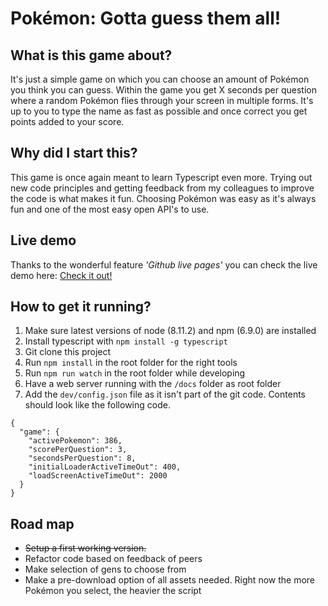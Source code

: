 # Pokémon: Gotta guess them all!

## What is this game about?
It's just a simple game on which you can choose an amount of Pokémon you
think you can guess. Within the game you get X seconds per question where a
random Pokémon flies through your screen in multiple forms. It's up to you to
type the name as fast as possible and once correct you get points added to
your score.

## Why did I start this?
This game is once again meant to learn Typescript even more. Trying out new
code principles and getting feedback from my colleagues to improve the code
is what makes it fun. Choosing Pokémon was easy as it's always fun and one
of the most easy open API's to use.

## Live demo
Thanks to the wonderful feature *'Github live pages'* you can check the live
demo here: [Check it out!](https://gotta-guess-them-all.antwan.eu)

## How to get it running?
1. Make sure latest versions of node (8.11.2) and npm (6.9.0) are installed
2. Install typescript with `npm install -g typescript`
3. Git clone this project
4. Run `npm install` in the root folder for the right tools
5. Run `npm run watch` in the root folder while developing
6. Have a web server running with the `/docs` folder as root folder
7. Add the `dev/config.json` file as it isn't part of the git code. Contents
should look like the following code.
```
{
  "game": {
    "activePokemon": 386,
    "scorePerQuestion": 3,
    "secondsPerQuestion": 8,
    "initialLoaderActiveTimeOut": 400,
    "loadScreenActiveTimeOut": 2000
  }
}
```

## Road map
* ~~Setup a first working version.~~
* Refactor code based on feedback of peers
* Make selection of gens to choose from
* Make a pre-download option of all assets needed. Right now the more
Pokémon you select, the heavier the script
